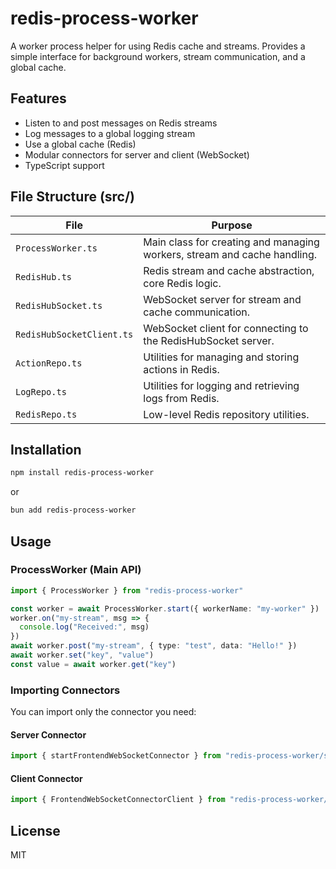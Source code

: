 # redis-process-worker

A worker process helper for using Redis cache and streams. Provides a simple interface for background workers, stream communication, and a global cache.

## Features

- Listen to and post messages on Redis streams
- Log messages to a global logging stream
- Use a global cache (Redis)
- Modular connectors for server and client (WebSocket)
- TypeScript support

## File Structure (src/)

| File                        | Purpose                                                                 |
|-----------------------------|-------------------------------------------------------------------------|
| `ProcessWorker.ts`          | Main class for creating and managing workers, stream and cache handling. |
| `RedisHub.ts`               | Redis stream and cache abstraction, core Redis logic.                    |
| `RedisHubSocket.ts`         | WebSocket server for stream and cache communication.                     |
| `RedisHubSocketClient.ts`   | WebSocket client for connecting to the RedisHubSocket server.            |
| `ActionRepo.ts`             | Utilities for managing and storing actions in Redis.                     |
| `LogRepo.ts`                | Utilities for logging and retrieving logs from Redis.                    |
| `RedisRepo.ts`              | Low-level Redis repository utilities.                                    |

## Installation

```sh
npm install redis-process-worker
```

or

```sh
bun add redis-process-worker
```

## Usage

### ProcessWorker (Main API)

```ts
import { ProcessWorker } from "redis-process-worker"

const worker = await ProcessWorker.start({ workerName: "my-worker" })
worker.on("my-stream", msg => {
  console.log("Received:", msg)
})
await worker.post("my-stream", { type: "test", data: "Hello!" })
await worker.set("key", "value")
const value = await worker.get("key")
```

### Importing Connectors

You can import only the connector you need:

#### Server Connector

```ts
import { startFrontendWebSocketConnector } from "redis-process-worker/server"
```

#### Client Connector

```ts
import { FrontendWebSocketConnectorClient } from "redis-process-worker/client"
```

## License

MIT
